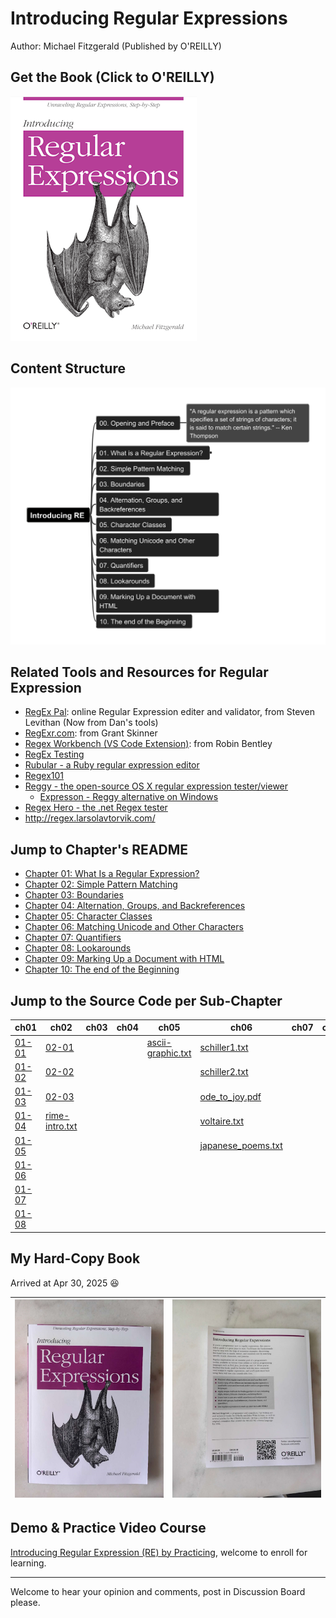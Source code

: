 # Introducing Regular Expressions

Author: Michael Fitzgerald (Published by O'REILLY)

## Get the Book (Click to O'REILLY)

[![book cover](img/Intro_RE_bookcover-small.png)](https://www.oreilly.com/library/view/introducing-regular-expressions/9781449338879/)

## Content Structure

![mindmind-l1](img/Introducing_Regular_Expressions.png)

## Related Tools and Resources for Regular Expression

- [RegEx Pal](https://www.regexpal.com/): online Regular Expression editer and validator, from Steven Levithan (Now from Dan's tools)
- [RegExr.com](https://regexr.com/): from Grant Skinner
- [Regex Workbench (VS Code Extension)](https://marketplace.visualstudio.com/items?itemName=robinbentley.vscode-regex-workbench): from Robin Bentley
- [RegEx Testing](https://www.regextester.com/)
- [Rubular - a Ruby regular expression editor](https://rubular.com/)
- [Regex101](https://regex101.com/)
- [Reggy - the open-source OS X regular expression tester/viewer](http://reggyapp.com/)
    - [Expresson - Reggy alternative on Windows](https://ultrapico.com/Expresso.htm)
- [Regex Hero - the .net Regex tester](https://regexhero.net/tester)
- http://regex.larsolavtorvik.com/

## Jump to Chapter's README

- [Chapter 01: What Is a Regular Expression?](ch01/README.md)
- [Chapter 02: Simple Pattern Matching](ch02/README.md)
- [Chapter 03: Boundaries](ch03/README.md)
- [Chapter 04: Alternation, Groups, and Backreferences](ch04/README.md)
- [Chapter 05: Character Classes](ch05/README.md)
- [Chapter 06: Matching Unicode and Other Characters](ch06/README.md)
- [Chapter 07: Quantifiers](ch07/README.md)
- [Chapter 08: Lookarounds](ch08/README.md)
- [Chapter 09: Marking Up a Document with HTML](ch09/README.md)
- [Chapter 10: The end of the Beginning](ch10/README.md)
## Jump to the Source Code per Sub-Chapter

| ch01 | ch02 | ch03 | ch04 | ch05 | ch06 | ch07 | ch08 | ch09 | ch10 |
| --- | --- | --- | --- | --- | --- | --- | --- | --- | --- |
| [01-01](ch01/01-01.md) | [02-01](ch02/02-01.md) | | | [ascii-graphic.txt](ch05/ascii-graphic.txt) | [schiller1.txt](ch06/schiller1.txt) | | | | |
| [01-02](ch01/01-02.md) | [02-02](ch02/02-02.md) | | | | [schiller2.txt](ch06/schiller2.txt) | | | | | |
| [01-03](ch01/01-03.md) | [02-03](ch02/02-03.md) | | | | [ode_to_joy.pdf](ch06/ode_to_joy.pdf) | | | | |
| [01-04](ch01/01-04.md) | [rime-intro.txt](ch02/rime-intro.txt) | | | | [voltaire.txt](ch06/voltaire.txt) | | | | |
| [01-05](ch01/01-05.md) | | | | | [japanese_poems.txt](ch06/japanese_poems.txt) | | | | |
| [01-06](ch01/01-06.md) | | | | | | | | | |
| [01-07](ch01/01-07.md) | | | | | | | | | |
| [01-08](ch01/01-08.md) | | | | | | | | | |

## My Hard-Copy Book

Arrived at Apr 30, 2025 :satisfied:

| ![book-front](img/my-introRE-book-front-small.jpg) | ![book-back](img/my-introRE-book-back-small.jpg) |
| --- | --- |

## Demo & Practice Video Course

[Introducing Regular Expression (RE) by Practicing](https://www.udemy.com/course/introducing-regular-expressions-re-by-practicing/?referralCode=B9DC246B2EC07C67C449), welcome to enroll for learning.

---

Welcome to hear your opinion and comments, post in Discussion Board please.